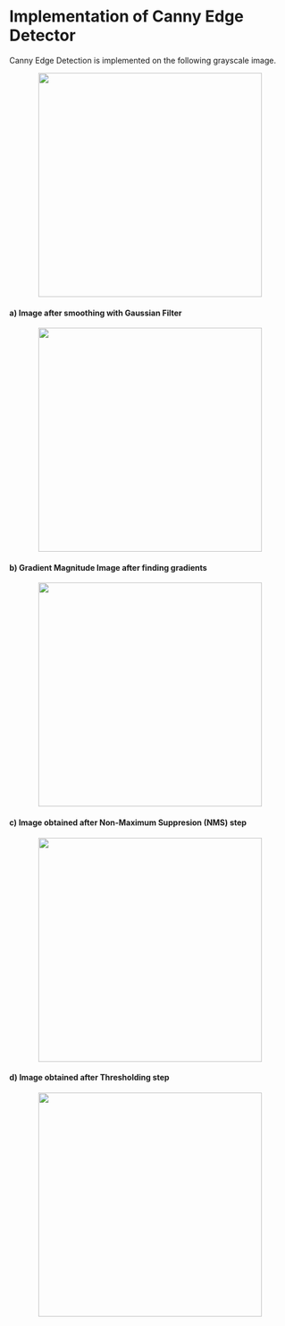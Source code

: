 # Implementation of Canny Edge Detector

<p align="justify">
Canny Edge Detection is implemented on the following grayscale image.
</p>

<p align="center">
  <img src = "https://user-images.githubusercontent.com/4907348/209258167-4a6d08a1-40f9-41fd-b41e-5b03d56129d6.png" width="400"/>  
</p>

#### a) Image after smoothing with Gaussian Filter
<p align="center">
  <img src = "https://user-images.githubusercontent.com/4907348/209258326-966d2455-ad76-4041-8aa3-35b6b09405b8.png" width="400"/>
</p>

#### b) Gradient Magnitude Image after finding gradients
<p align="center">
  <img src = "https://user-images.githubusercontent.com/4907348/209258450-4162af36-6afc-4df5-af87-d22b1ca49b08.png" width="400"/>  
</p>

#### c) Image obtained after Non-Maximum Suppresion (NMS) step
<p align="center">
  <img src = "https://user-images.githubusercontent.com/4907348/209258666-d97f2bb5-b89f-4de9-b9e8-acd7fcd8efa1.png" width="400"/>  
</p>

#### d) Image obtained after Thresholding step
<p align="center">
  <img src = "https://user-images.githubusercontent.com/4907348/209258761-fabbffd3-4f2b-477a-a3f7-9b284e664627.png" width="400"/>  
</p>
